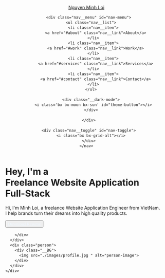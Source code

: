 <html lang="en">


<body>
  <!-- ========= HEADER ==========  -->
  <header class="l-header" id="header">
    <nav class="nav bd-container">
      <a href="https://www.facebook.com/minhloi127893/" class="nav__logo">
        <p>Nguyen Minh Loi</p>
        <!-- <img src="./images/logo.png " width="75%"  alt="logo-image"> -->
      </a>

      <div class="nav__menu" id="nav-menu">
        <ul class="nav__list">
          <li class="nav__item">
            <a href="#about" class="nav__link">About</a>
          </li>
          <li class="nav__item">
            <a href="#work" class="nav__link">Work</a>
          </li>
          <li class="nav__item">
            <a href="#services" class="nav__link">Services</a>
          </li>
          <li class="nav__item">
            <a href="#contact" class="nav__link">Contact</a>
          </li>
        </ul>

        <div class="__dark-mode">
          <i class='bx bx-moon bx-sun' id="theme-button"></i>
        </div>

      </div>

      <div class="nav__toggle" id="nav-toggle">
        <i class="bx bx-grid-alt"></i>
      </div>
    </nav>
  </header>

  <!-- ========= SECTION ======== -->

  <main class="container">
    <div class="content">
      <div class="text">
        <h1>
          Hey, I'm a <br />
          Freelance <span>Website Application</span> <br />
          Full-Stack
        </h1>
        <p>
          Hi, I'm Minh Loi, a freelance Website Application Engineer from VietNam. <br />
          I help brands turn their dreams into high quality products.
        </p>
        <div class="field">
          <label>
            <button style="margin-left: 0;"><a style="font-family: Poppins; color: aliceblue;"
                href="./Resume_minhloi127893@gmail.com.pdf">Download Resume</a></button>
          </label>
          </br>

        </div>
      </div>
      <div class="person">
        <div class="__BG">
          <img src="./images/profile.jpg " alt="person-image">
        </div>
      </div>
    </div>
  </main>

  <!-- ============ JAVASCRIPT ===========  -->

  <script src="./js/app.js"></script>
</body>

</html>
